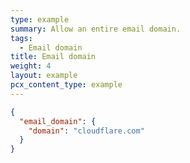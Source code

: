 ```yaml
---
type: example
summary: Allow an entire email domain.
tags:
  - Email domain
title: Email domain
weight: 4
layout: example
pcx_content_type: example
---
```


```json
{
  "email_domain": {
    "domain": "cloudflare.com"
  }
}
```

